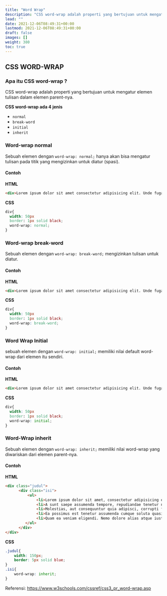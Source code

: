```yaml
---
title: "Word Wrap"
description: "CSS word-wrap adalah properti yang bertujuan untuk mengatur elemen tulisan dalam elemen parent-nya."
lead: ""
date: 2021-12-06T08:49:31+00:00
lastmod: 2021-12-06T08:49:31+00:00
draft: false
images: []
weight: 380
toc: true
---
```

## CSS WORD-WRAP
### Apa itu CSS word-wrap ?

CSS word-wrap adalah properti yang bertujuan untuk mengatur elemen tulisan dalam elemen parent-nya.

**CSS word-wrap ada 4 jenis**
- ```normal```
- ```break-word```
- ```initial```
- ```inherit```

### Word-wrap normal

Sebuah elemen dengan ```word-wrap: normal;``` hanya akan bisa mengatur tulisan pada titik yang mengizinkan untuk diatur (spasi).
#### Contoh

**HTML**
```html
<div>Lorem ipsum dolor sit amet consectetur adipisicing elit. Unde fuga reprehenderit earum natus cupiditate delenitirationeperspiciatisrepudiandaelaudantium vero. Reiciendis molestias ut exercitationem quasi rerum a quaerat sit! Assumenda!</div>
```
**CSS**
```css
div{
  width: 50px
  border: 1px solid black;
  word-wrap: normal;
}
```
### Word-wrap break-word

Sebuah elemen dengan ```word-wrap: break-word;``` mengizinkan tulisan untuk diatur.
#### Contoh

**HTML** 
```html
<div>Lorem ipsum dolor sit amet consectetur adipisicing elit. Unde fuga reprehenderit earum natus cupiditate deleniti ratione perspiciatis repudiandae laudantium vero. Reiciendis molestias ut exercitationem quasi rerum a quaerat sit! Assumenda!</div>
```
**CSS**
```css
div{
  width: 50px
  border: 1px solid black;
  word-wrap: break-word;
}
```

### Word Wrap Initial

sebuah elemen dengan ```word-wrap: initial;``` memiliki nilai default word-wrap dari elemen itu sendiri.
#### Contoh

**HTML**
```html
<div>Lorem ipsum dolor sit amet consectetur adipisicing elit. Unde fuga reprehenderit earum natus cupiditate delenitirationeperspiciatisrepudiandaelaudantiumvero. Reiciendis molestias ut exercitationem quasi rerum a quaerat sit! Assumenda!</div>
```
**CSS**
```css
div{
  width: 50px
  border: 1px solid black;
  word-wrap: initial;
}
```
### Word-Wrap inherit
Sebuah elemen dengan ```word-wrap: inherit;``` memiliki nilai word-wrap yang diwariskan dari elemen parent-nya.
#### Contoh

**HTML**
```html
<div class="judul">
      <div class="isi">
          <ul>
              <li>Lorem ipsum dolor sit amet, consectetur adipisicing elit. Accusantiumaliasinmodienimmolestiaebeataeadveniamanimi!Nesciunt dolorum doloremque reprehenderit suscipit necessitatibus sunt explicabo autem rem quis quibusdam!</li>
              <li>A sunt saepe assumenda tempore, repudiandae tenetur nostrum natus! Dolor tempora fugit, repudiandae a, fugiat voluptate explicabo excepturi deleniti in deserunt, nesciunt eius quasi officiis sunt. Rerum sint ducimus adipisci.</li>
              <li>Molestias, aut consequuntur quia adipisci, corrupti fuga animi cupiditate hic reprehenderit nulla, est quam porro iste? Nemo assumenda consequuntur, sed quae, molestiae ratione, soluta optio dignissimos similique reprehenderit sunt ex?</li>
              <li>Ea possimus est tenetur assumenda cumque soluta quasi asperiores eum, veniam enim quisquam, adipisci, voluptatum dolor et! Dolorum quidem omnis perspiciatis consequatur ad! Praesentium laborum, magnam odit vero nisi aut!</li>
              <li>Quam ea veniam eligendi. Nemo dolore alias atque iusto dolorem vitae et maxime expedita obcaecati? Libero, ex unde eum quos aut quis culpa adipisci, repellat architecto inventore ipsam ea dolore?</li>
         </ul>
      </div>
</div>
```
**CSS**
```css
.judul{
    width: 150px;
    border: 5px solid blue;
}
.isi{
    word-wrap: inherit;
}
```
   
Referensi: https://www.w3schools.com/cssref/css3_pr_word-wrap.asp   

